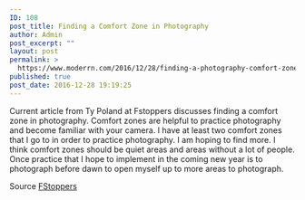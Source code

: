 ```yaml
---
ID: 108
post_title: Finding a Comfort Zone in Photography
author: Admin
post_excerpt: ""
layout: post
permalink: >
  https://www.moderrn.com/2016/12/28/finding-a-photography-comfort-zone/
published: true
post_date: 2016-12-28 19:19:25
---
```

Current article from Ty Poland at Fstoppers discusses finding a comfort zone in photography. Comfort zones are helpful to practice photography and become familiar with your camera. I have at least two comfort zones that I go to in order to practice photography. I am hoping to find more. I think comfort zones should be quiet areas and areas without a lot of people. Once practice that I hope to implement in the coming new year is to photograph before dawn to open myself up to more areas to photograph.


Source <a href="https://fstoppers.com/aerial/finding-place-we-are-comfortable-practicing-our-photography-158090" target="_blank">FStoppers</a>